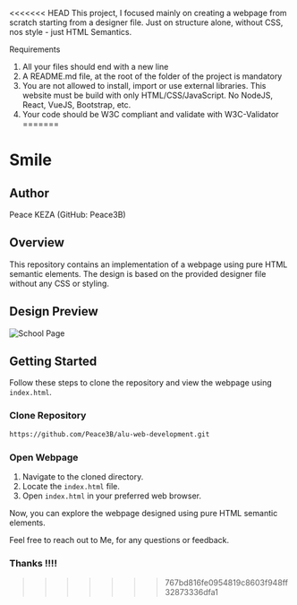 <<<<<<< HEAD
This project, I focused mainly on creating a webpage from scratch starting from a designer file. Just on structure alone, without CSS, nos style - just HTML Semantics.

Requirements

1) All your files should end with a new line
2) A README.md file, at the root of the folder of the project is mandatory
3) You are not allowed to install, import or use external libraries. This website must be build with only HTML/CSS/JavaScript. No NodeJS, React, VueJS, Bootstrap, etc.
4) Your code should be W3C compliant and validate with W3C-Validator
=======
# Smile

## Author
Peace KEZA (GitHub: Peace3B)

## Overview
This repository contains an implementation of a webpage using pure HTML semantic elements. The design is based on the provided designer file without any CSS or styling.

## Design Preview
![School Page](https://user-images.githubusercontent.com/67793634/192224177-3a136d6d-9c94-426a-8bda-370f44123684.png)

## Getting Started
Follow these steps to clone the repository and view the webpage using `index.html`.

### Clone Repository
```bash
https://github.com/Peace3B/alu-web-development.git
```

### Open Webpage
1. Navigate to the cloned directory.
2. Locate the `index.html` file.
3. Open `index.html` in your preferred web browser.

Now, you can explore the webpage designed using pure HTML semantic elements.

Feel free to reach out to Me, for any questions or feedback.

### Thanks !!!!
>>>>>>> 767bd816fe0954819c8603f948ff32873336dfa1
